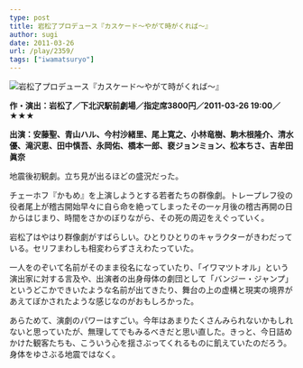 ```yaml
---
type: post
title: 岩松了プロデュース『カスケード〜やがて時がくれば〜』
author: sugi
date: 2011-03-26
url: /play/2359/
tags: ["iwamatsuryo"]
---
```

<img src="/images/play/20110326.jpg" alt="岩松了プロデュース『カスケード〜やがて時がくれば〜』" class="alignleft" />

**作・演出：岩松了／下北沢駅前劇場／指定席3800円／2011-03-26 19:00／★★★**

**出演：安藤聖、青山ハル、今村沙緒里、尾上寛之、小林竜樹、駒木根隆介、清水優、滝沢恵、田中慎吾、永岡佑、橋本一郎、裵ジョンミョン、松本ちさ、吉牟田眞奈**

地震後初観劇。立ち見が出るほどの盛況だった。

チェーホフ『かもめ』を上演しようとする若者たちの群像劇。トレープレフ役の役者尾上が稽古開始早々に自ら命を絶ってしまったその一ヶ月後の稽古再開の日からはじまり、時間をさかのぼりながら、その死の周辺をえぐっていく。

岩松了はやはり群像劇がすばらしい。ひとりひとりのキャラクターがきわだっている。セリフまわしも相変わらずさえわたっていた。

一人をのぞいて名前がそのまま役名になっていたり、「イワマツトオル」という演出家に対する言及や、出演者の出身母体の劇団として「バンジー・ジャンプ」というどこかできいたような名前が出てきたり、舞台の上の虚構と現実の境界があえてぼかされたような感じなのがおもしろかった。

あらためて、演劇のパワーはすごい。今年はあまりたくさんみられないかもしれないと思っていたが、無理してでもみるべきだと思い直した。きっと、今日詰めかけた観客たちも、こういう心を揺さぶってくれるものに飢えていたのだろう。身体をゆさぶる地震ではなく。

